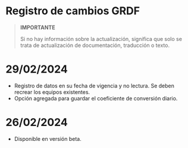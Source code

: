 # Registro de cambios GRDF

> **IMPORTANTE**
>
> Si no hay información sobre la actualización, significa que solo se trata de actualización de documentación, traducción o texto.

# 29/02/2024

- Registro de datos en su fecha de vigencia y no lectura. Se deben recrear los equipos existentes.
- Opción agregada para guardar el coeficiente de conversión diario.

# 26/02/2024

- Disponible en versión beta.
